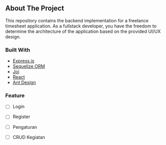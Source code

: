 <!-- ABOUT THE PROJECT -->
## About The Project


This repository contains the backend implementation for a freelance timesheet application. As a fullstack developer, you have the freedom to determine the architecture of the application based on the provided UI/UX design.

### Built With

* [Express.js](https://expressjs.com/)
* [Sequelize ORM](https://sequelize.org/)
* [Joi](https://joi.dev/)
* [React](https://react.dev/)
* [Ant Design](https://ant.design/)


### Feature
- [ ] Login
- [ ] Register
- [ ] Pengaturan
- [ ] CRUD Kegiatan

